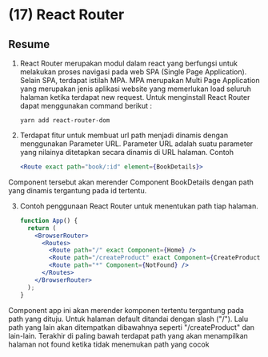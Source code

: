 # (17) React Router

## Resume

1. React Router merupakan modul dalam react yang berfungsi untuk melakukan proses navigasi pada web SPA (Single Page Application). Selain SPA, terdapat istilah MPA. MPA merupakan Multi Page Application yang merupakan jenis aplikasi website yang memerlukan load seluruh halaman ketika terdapat new request. Untuk menginstall React Router dapat menggunakan command berikut :

   ```cli
   yarn add react-router-dom
   ```

2. Terdapat fitur untuk membuat url path menjadi dinamis dengan menggunakan Parameter URL. Parameter URL adalah suatu parameter yang nilainya ditetapkan secara dinamis di URL halaman. Contoh

   ```jsx
   <Route exact path="book/:id" element={BookDetails}>
   ```

Component tersebut akan merender Component BookDetails dengan path yang dinamis tergantung pada id tertentu.

3. Contoh penggunaan React Router untuk menentukan path tiap halaman.

   ```jsx
   function App() {
     return (
       <BrowserRouter>
         <Routes>
           <Route path="/" exact Component={Home} />
           <Route path="/createProduct" exact Component={CreateProduct} />
           <Route path="*" Component={NotFound} />
         </Routes>
       </BrowserRouter>
     );
   }
   ```

Component app ini akan merender komponen tertentu tergantung pada path yang dituju. Untuk halaman default ditandai dengan slash ("/"). Lalu path yang lain akan ditempatkan dibawahnya seperti "/createProduct" dan lain-lain. Terakhir di paling bawah terdapat path yang akan menampilkan halaman not found ketika tidak menemukan path yang cocok
